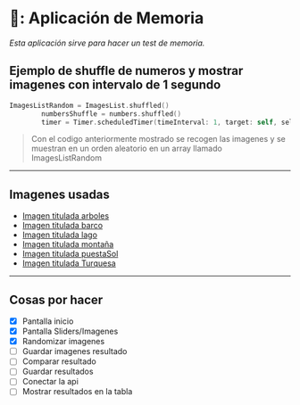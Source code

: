 # 🧠: Aplicación de Memoria
*Esta aplicación sirve para hacer un test de memoria.*
## Ejemplo de shuffle de numeros y mostrar imagenes con intervalo de 1 segundo
```swift
ImagesListRandom = ImagesList.shuffled()
        numbersShuffle = numbers.shuffled()
        timer = Timer.scheduledTimer(timeInterval: 1, target: self, selector: #selector(updateTimer), userInfo: nil, repeats: true)

```
>Con el codigo anteriormente mostrado se recogen las imagenes y se muestran en un orden aleatorio en un array llamado ImagesListRandom
---------------------------------------------------------------
## Imagenes usadas
- [Imagen titulada arboles](Arboles.JPEG)
- [Imagen titulada barco](Barco.JPEG)
- [Imagen titulada lago](Lago.JPEG)
- [Imagen titulada montaña](Montaña.JPEG)
- [Imagen titulada puestaSol](puestaSol.JPEG)
- [Imagen titulada Turquesa](Turquesa.JPEG)
---------------------------------------------------
## Cosas por hacer
- [x] Pantalla inicio
- [x] Pantalla Sliders/Imagenes
- [x] Randomizar imagenes
- [ ] Guardar imagenes resultado
- [ ] Comparar resultado
- [ ] Guardar resultados
- [ ] Conectar la api
- [ ] Mostrar resultados en la tabla
